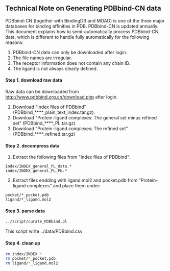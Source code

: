 ## Technical Note on Generating PDBbind-CN data ##

PDBbind-CN (together with BindingDB and MOAD) is one of the three major databases for binding affinities in PDB. PDBbind-CN is updated annually. This document explains how to semi-automatically process PDBbind-CN data, which is different to handle fully automatically for the following reasons:

1. PDBbind-CN data can only be downloaded after login.
2. The file names are irregular.
3. The receptor information does not contain any chain ID.
4. The ligand is not always clearly defined.

#### Step 1. download raw data ####

Raw data can be downloaded from http://www.pdbbind.org.cn/download.php after login.

1. Download "Index files of PDBbind" (PDBbind_****_plain_text_index.tar.gz).
2. Download "Protein-ligand complexes: The general set minus refined set" (PDBbind_****_PL.tar.gz)
3. Download "Protein-ligand complexes: The refined set" (PDBbind_****_refined.tar.gz)

#### Step 2. decompress data ####

1. Extract the following files from "Index files of PDBbind":
```
index/INDEX_general_PL_data.*
index/INDEX_general_PL_PN.*
```

2. Extract files endding with ligand.mol2 and pocket.pdb from "Protein-ligand complexes" and place them under:
```
pocket/*_pocket.pdb
ligand/*_ligand.mol2
```

#### Step 3. parse data ####
```bash
../script/curate_PDBbind.pl
```
This script write ../data/PDBbind.csv

#### Step 4. clean up ####
```bash
rm index/INDEX_*
rm pocket/*_pocket.pdb
rm ligand/*_ligand.mol2
```
